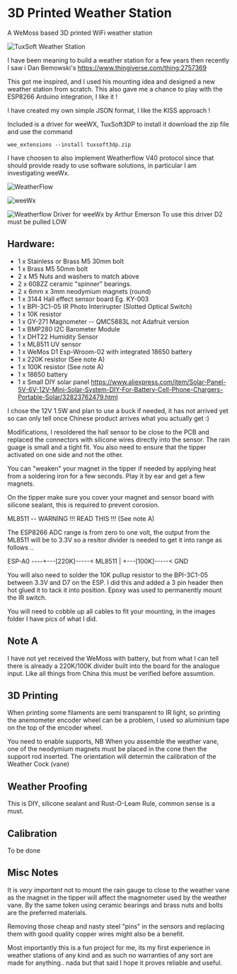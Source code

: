 # 3D Printed Weather Station

A WeMoss based 3D printed WiFi weather station

![TuxSoft Weather Station](https://github.com/tuxsoft/WeatherStation/images/station.png)

I have been meaning to build a weather station for a few years then recently I saw i
Dan Bemowski's https://www.thingiverse.com/thing:2757369

This got me inspired, and I used his mounting idea and designed a new weather station from
scratch. This also gave me a chance to play with the ESP8266 Arduino integration, I like it !

I have created my own simple JSON format, I like the KISS approach !

Included is a driver for weeWX, TuxSoft3DP to install it download the zip file and use the command

`wee_extensions --install tuxsoft3dp.zip`

I have choosen to also implement Weatherflow V40 protocol since that should provide ready to use
software solutions, in particular I am investigating weeWx.

![WeatherFlow](https://weatherflow.github.io/SmartWeather/api/udp/v40/)

![weeWx](http://www.weewx.com/)

![Weatherflow Driver for weeWx by Arthur Emerson](https://github.com/captain-coredump/weatherflow-udp)
To use this driver D2 must be pulled LOW 

## Hardware:

 * 1 x Stainless or Brass M5 30mm bolt
 * 1 x Brass M5 50mm bolt
 * 2 x M5 Nuts and washers to match above
 * 2 x 608ZZ ceramic "spinner" bearings.
 * 2 x 6mm x 3mm  neodymium magnets (round)
 * 1 x 3144 Hall effect sensor board Eg. KY-003
 * 1 x BPI-3C1-05 IR Photo Interirupter (Slotted Optical Switch)
 * 1 x 10K resistor
 * 1 x GY-271 Magnometer -- QMC5883L not Adafruit version
 * 1 x BMP280 I2C Barometer Module
 * 1 x DHT22 Humidity Sensor
 * 1 x ML8511 UV sensor
 * 1 x WeMos D1 Esp-Wroom-02 with integrated 18650 battery
 * 1 x 220K resistor (See note A)
 * 1 x 100K resistor (See note A)
 * 1 x 18650 battery
 * 1 x Small DIY solar panel https://www.aliexpress.com/item/Solar-Panel-5V-6V-12V-Mini-Solar-System-DIY-For-Battery-Cell-Phone-Chargers-Portable-Solar/32823762479.html

 I chose the 12V 1.5W and plan to use a buck if needed, it has not arrived yet so can only tell
 once Chinese product arrives what you actually get :)

 Modifications, I resoldered the hall sensor to be close to the PCB and replaced the connectors
 with silicone wires directly into the sensor. The rain guage is small and a tight fit. You also
 need to ensure that the tipper activated on one side and not the other. 

 You can "weaken" your magnet in the tipper if needed by applying heat from a soldering iron for
 a few seconds. Play it by ear and get a few magnets.

 On the tipper make sure you cover your magnet and sensor board with silicone sealant, this is
 required to prevent corosion.
 
 ML8511 -- WARNING !!! READ THIS !!! (See note A)

 The ESP8266 ADC range is from zero to one volt, the output from the ML8511 will be to 3.3V so
 a resitor divider is needed to get it into range as follows ..


  ESP-A0 ----+---[220K]-----< ML8511 
             |
			 +---[100K]-----< GND


 You will also need to solder the 10K pullup resistor to the BPI-3C1-05 between 3.3V and D7 on the ESP.
 I did this and added a 3 pin header then hot glued it to tack it into position. Epoxy was used to permanently
 mount the IR switch.

 You will need to cobble up all cables to fit your mounting, in the images folder I have pics of what I did.

## Note A

 I have not yet received the WeMoss with battery, but from what I can tell there is already a 220K/100K divider
 built into the board for the analogue input. Like all things from China this must be verified before assumtion.


## 3D Printing

 When printing some filaments are semi transparent to IR light, so printing the anemometer encoder
 wheel can be a problem, I used so aluminium tape on the top of the encoder wheel.


 You need to enable supports, NB When you assemble the weather vane, one of the neodymium magnets must
 be placed in the cone then the support rod inserted. The orientation will determin the calibration of
 the Weather Cock (vane)

## Weather Proofing

 This is DIY, silicone sealant and Rust-O-Leam Rule, common sense is a must.

## Calibration

 To be done

## Misc Notes

 It is *very important* not to mount the rain gauge to close to the weather vane as the magnet in the tipper
 will affect the magnometer used by the weather vane. By the same token using ceramic bearings and brass nuts
 and bolts are the preferred materials.
 
 Removing those cheap and nasty steel "pins" in the sensors and replacing them with good quality copper wires
 might also be a benefit.
 
 Most importantly this is a fun project for me, its my first experience in weather stations of any kind and
 as such no warranties of any sort are made for anything.. nada but that said I hope it proves reliable and useful.
 
